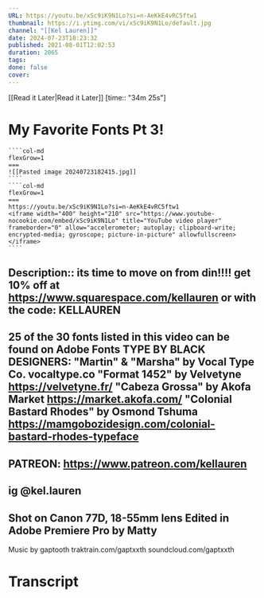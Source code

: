 ```yaml
---
URL: https://youtu.be/xSc9iK9N1Lo?si=n-AeKkE4vRC5ftw1
thumbnail: https://i.ytimg.com/vi/xSc9iK9N1Lo/default.jpg
channel: "[[Kel Lauren]]"
date: 2024-07-23T18:23:32
published: 2021-08-01T12:02:53
duration: 2065
tags: 
done: false
cover: 
---
```

[[Read it Later|Read it Later]] [time:: "34m 25s"]
# My Favorite Fonts Pt 3!
`````col
````col-md
flexGrow=1
===
![[Pasted image 20240723182415.jpg]]
````
````col-md
flexGrow=1
===
https://youtu.be/xSc9iK9N1Lo?si=n-AeKkE4vRC5ftw1
<iframe width="400" height="210" src="https://www.youtube-nocookie.com/embed/xSc9iK9N1Lo" title="YouTube video player" frameborder="0" allow="accelerometer; autoplay; clipboard-write; encrypted-media; gyroscope; picture-in-picture" allowfullscreen></iframe>
````
`````
Description:: its time to move on from din!!!!
get 10% off at https://www.squarespace.com/kellauren or with the code: KELLAUREN
--
25 of the 30 fonts listed in this video can be found on Adobe Fonts
TYPE BY BLACK DESIGNERS:
"Martin" & "Marsha" by Vocal Type Co.
vocaltype.co
"Format 1452" by Velvetyne
https://velvetyne.fr/
"Cabeza Grossa" by Akofa Market
https://market.akofa.com/
"Colonial Bastard Rhodes" by Osmond Tshuma
https://mamgobozidesign.com/colonial-bastard-rhodes-typeface
--
PATREON: https://www.patreon.com/kellauren
--
ig @kel.lauren
--
Shot on Canon 77D, 18-55mm lens
Edited in Adobe Premiere Pro by Matty
--
Music by gaptooth
traktrain.com/gaptxxth
soundcloud.com/gaptxxth
# Transcript